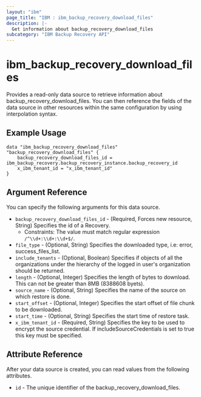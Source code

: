 ```yaml
---
layout: "ibm"
page_title: "IBM : ibm_backup_recovery_download_files"
description: |-
  Get information about backup_recovery_download_files
subcategory: "IBM Backup Recovery API"
---
```


# ibm_backup_recovery_download_files

Provides a read-only data source to retrieve information about backup_recovery_download_files. You can then reference the fields of the data source in other resources within the same configuration by using interpolation syntax.

## Example Usage

```hcl
data "ibm_backup_recovery_download_files" "backup_recovery_download_files" {
	backup_recovery_download_files_id = ibm_backup_recovery.backup_recovery_instance.backup_recovery_id
	x_ibm_tenant_id = "x_ibm_tenant_id"
}
```

## Argument Reference

You can specify the following arguments for this data source.

* `backup_recovery_download_files_id` - (Required, Forces new resource, String) Specifies the id of a Recovery.
  * Constraints: The value must match regular expression `/^\\d+:\\d+:\\d+$/`.
* `file_type` - (Optional, String) Specifies the downloaded type, i.e: error, success_files_list.
* `include_tenants` - (Optional, Boolean) Specifies if objects of all the organizations under the hierarchy of the logged in user's organization should be returned.
* `length` - (Optional, Integer) Specifies the length of bytes to download. This can not be greater than 8MB (8388608 byets).
* `source_name` - (Optional, String) Specifies the name of the source on which restore is done.
* `start_offset` - (Optional, Integer) Specifies the start offset of file chunk to be downloaded.
* `start_time` - (Optional, String) Specifies the start time of restore task.
* `x_ibm_tenant_id` - (Required, String) Specifies the key to be used to encrypt the source credential. If includeSourceCredentials is set to true this key must be specified.

## Attribute Reference

After your data source is created, you can read values from the following attributes.

* `id` - The unique identifier of the backup_recovery_download_files.

